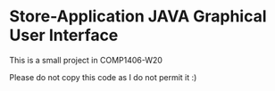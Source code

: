 # Store-Application JAVA Graphical User Interface
This is a small project in COMP1406-W20

Please do not copy this code as I do not permit it :)
